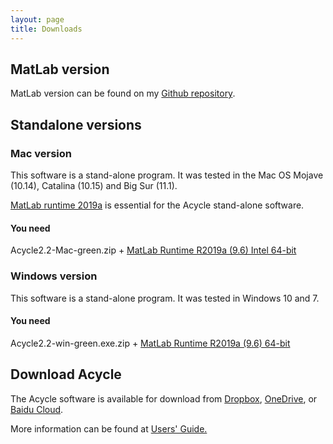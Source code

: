 ```yaml
---
layout: page
title: Downloads
--- 
```

<section id ="matlab">
        <h2>MatLab version</h2>
        <p> MatLab version can be found on my <a href ="https://github.com/mingsongli/acycle"> Github repository</a>.</p>
</section>
<section id ="standalone">
        <h2>Standalone versions</h2>
        <h3> Mac version</h3>
        <p>This software is a stand-alone program. It was tested in the Mac OS Mojave (10.14), Catalina (10.15) and Big Sur (11.1).</p> <p><a href ="https://www.mathworks.com/products/compiler/matlab-runtime.html"> MatLab runtime 2019a</a> is essential for the Acycle stand-alone software.</p>
        <h4>You need</h4>
        <p>Acycle2.2-Mac-green.zip + <a href ="https://ssd.mathworks.com/supportfiles/downloads/R2019a/Release/9/deployment_files/installer/complete/maci64/MATLAB_Runtime_R2019a_Update_9_maci64.dmg.zip"> MatLab Runtime R2019a (9.6) Intel 64-bit</a></p>
        <h3> Windows version</h3>
        <p>This software is a stand-alone program. It was tested in Windows 10 and 7.</p>
        <h4>You need</h4>
        <p>Acycle2.2-win-green.exe.zip + <a href ="https://ssd.mathworks.com/supportfiles/downloads/R2019a/Release/9/deployment_files/installer/complete/win64/MATLAB_Runtime_R2019a_Update_9_win64.zip"> MatLab Runtime R2019a (9.6) 64-bit</a></p>
</section>
<section id ="download">
        <h2>Download Acycle</h2>
        <p>The Acycle software is available for download from <a href ="https://www.dropbox.com/sh/t53vjs539gmixnm/AAC0BqTR0U5xghKwuVc1Iwbma?dl=0"> Dropbox</a>, <a href ="https://1drv.ms/u/s!AuOnvtrY8aRzhG17NCoXG14eOVIS"> OneDrive</a>, or <a href ="https://pan.baidu.com/s/14-xRzV_-BBrE6XfyR_71Nw"> Baidu Cloud</a>. </p>
        <p></p>
        <p>More information can be found at <a href ="https://github.com/mingsongli/acycle/blob/master/doc/AC_Users_Guide.pdf"> Users' Guide.</a></p>
</section>

<section id ="3DParticleTracking">
</section>

<section id ="Micro-Manager">
	
</section>

